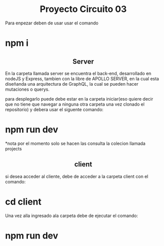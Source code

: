 <h1 align="center"> Proyecto Circuito 03 </h1>


Para enpezar deben de usar usar el comando

# npm i

<h2 align="center"> Server </h2>

<p> En la carpeta llamada server se encuentra el back-end, desarrollado en nodeJS y Express, 
tambien con la libre de APOLLO SERVER, en la cual esta diseñanda una arquitectura de GraphQL,
la cual se pueden hacer mutaciones o querys.
 </p>

para desplegarlo puede debe estar en la carpeta iniciar(eso quiere decir que no tiene que navegar a ninguna otra carpeta una vez clonado el repositorio) y debera usar el siguente comando:

# npm run dev

<span>*nota por el momento solo se hacen las consulta la colecion llamada projects</span>


<h2 align="center"> client </h2>


<p> si desea acceder al cliente, debe de acceder a la carpeta client con el comando:</p>

# cd client

Una vez alla ingresado ala carpeta debe de ejecutar el comando:

# npm run dev